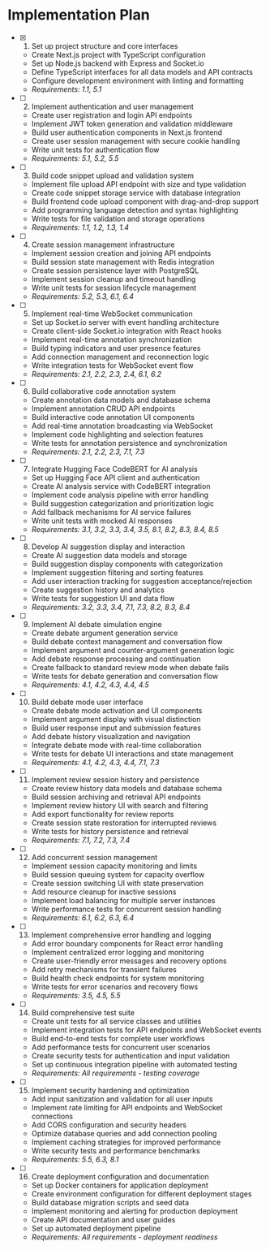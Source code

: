 # Implementation Plan

- [x] 1. Set up project structure and core interfaces


  - Create Next.js project with TypeScript configuration
  - Set up Node.js backend with Express and Socket.io
  - Define TypeScript interfaces for all data models and API contracts
  - Configure development environment with linting and formatting
  - _Requirements: 1.1, 5.1_

- [ ] 2. Implement authentication and user management





  - Create user registration and login API endpoints
  - Implement JWT token generation and validation middleware
  - Build user authentication components in Next.js frontend
  - Create user session management with secure cookie handling
  - Write unit tests for authentication flow
  - _Requirements: 5.1, 5.2, 5.5_

- [ ] 3. Build code snippet upload and validation system





  - Implement file upload API endpoint with size and type validation
  - Create code snippet storage service with database integration
  - Build frontend code upload component with drag-and-drop support
  - Add programming language detection and syntax highlighting
  - Write tests for file validation and storage operations
  - _Requirements: 1.1, 1.2, 1.3, 1.4_

- [ ] 4. Create session management infrastructure

  - Implement session creation and joining API endpoints
  - Build session state management with Redis integration
  - Create session persistence layer with PostgreSQL
  - Implement session cleanup and timeout handling
  - Write unit tests for session lifecycle management
  - _Requirements: 5.2, 5.3, 6.1, 6.4_

- [ ] 5. Implement real-time WebSocket communication

  - Set up Socket.io server with event handling architecture
  - Create client-side Socket.io integration with React hooks
  - Implement real-time annotation synchronization
  - Build typing indicators and user presence features
  - Add connection management and reconnection logic
  - Write integration tests for WebSocket event flow
  - _Requirements: 2.1, 2.2, 2.3, 2.4, 6.1, 6.2_

- [ ] 6. Build collaborative code annotation system

  - Create annotation data models and database schema
  - Implement annotation CRUD API endpoints
  - Build interactive code annotation UI components
  - Add real-time annotation broadcasting via WebSocket
  - Implement code highlighting and selection features
  - Write tests for annotation persistence and synchronization
  - _Requirements: 2.1, 2.2, 2.3, 7.1, 7.3_

- [ ] 7. Integrate Hugging Face CodeBERT for AI analysis

  - Set up Hugging Face API client and authentication
  - Create AI analysis service with CodeBERT integration
  - Implement code analysis pipeline with error handling
  - Build suggestion categorization and prioritization logic
  - Add fallback mechanisms for AI service failures
  - Write unit tests with mocked AI responses
  - _Requirements: 3.1, 3.2, 3.3, 3.4, 3.5, 8.1, 8.2, 8.3, 8.4, 8.5_

- [ ] 8. Develop AI suggestion display and interaction

  - Create AI suggestion data models and storage
  - Build suggestion display components with categorization
  - Implement suggestion filtering and sorting features
  - Add user interaction tracking for suggestion acceptance/rejection
  - Create suggestion history and analytics
  - Write tests for suggestion UI and data flow
  - _Requirements: 3.2, 3.3, 3.4, 7.1, 7.3, 8.2, 8.3, 8.4_

- [ ] 9. Implement AI debate simulation engine

  - Create debate argument generation service
  - Build debate context management and conversation flow
  - Implement argument and counter-argument generation logic
  - Add debate response processing and continuation
  - Create fallback to standard review mode when debate fails
  - Write tests for debate generation and conversation flow
  - _Requirements: 4.1, 4.2, 4.3, 4.4, 4.5_

- [ ] 10. Build debate mode user interface

  - Create debate mode activation and UI components
  - Implement argument display with visual distinction
  - Build user response input and submission features
  - Add debate history visualization and navigation
  - Integrate debate mode with real-time collaboration
  - Write tests for debate UI interactions and state management
  - _Requirements: 4.1, 4.2, 4.3, 4.4, 7.1, 7.3_

- [ ] 11. Implement review session history and persistence

  - Create review history data models and database schema
  - Build session archiving and retrieval API endpoints
  - Implement review history UI with search and filtering
  - Add export functionality for review reports
  - Create session state restoration for interrupted reviews
  - Write tests for history persistence and retrieval
  - _Requirements: 7.1, 7.2, 7.3, 7.4_

- [ ] 12. Add concurrent session management

  - Implement session capacity monitoring and limits
  - Build session queuing system for capacity overflow
  - Create session switching UI with state preservation
  - Add resource cleanup for inactive sessions
  - Implement load balancing for multiple server instances
  - Write performance tests for concurrent session handling
  - _Requirements: 6.1, 6.2, 6.3, 6.4_

- [ ] 13. Implement comprehensive error handling and logging

  - Add error boundary components for React error handling
  - Implement centralized error logging and monitoring
  - Create user-friendly error messages and recovery options
  - Add retry mechanisms for transient failures
  - Build health check endpoints for system monitoring
  - Write tests for error scenarios and recovery flows
  - _Requirements: 3.5, 4.5, 5.5_

- [ ] 14. Build comprehensive test suite

  - Create unit tests for all service classes and utilities
  - Implement integration tests for API endpoints and WebSocket events
  - Build end-to-end tests for complete user workflows
  - Add performance tests for concurrent user scenarios
  - Create security tests for authentication and input validation
  - Set up continuous integration pipeline with automated testing
  - _Requirements: All requirements - testing coverage_

- [ ] 15. Implement security hardening and optimization

  - Add input sanitization and validation for all user inputs
  - Implement rate limiting for API endpoints and WebSocket connections
  - Add CORS configuration and security headers
  - Optimize database queries and add connection pooling
  - Implement caching strategies for improved performance
  - Write security tests and performance benchmarks
  - _Requirements: 5.5, 6.3, 8.1_

- [ ] 16. Create deployment configuration and documentation
  - Set up Docker containers for application deployment
  - Create environment configuration for different deployment stages
  - Build database migration scripts and seed data
  - Implement monitoring and alerting for production deployment
  - Create API documentation and user guides
  - Set up automated deployment pipeline
  - _Requirements: All requirements - deployment readiness_
